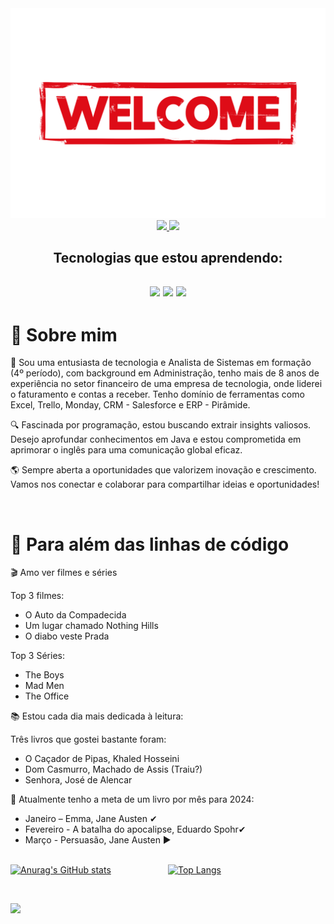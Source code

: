 <div align="center">
  <a href="https://github.com/ntlcs">
    <img src="welcome.png" alt="welcome" width="600">
  </a>
</div>

<div align="center">
  <a href="https://www.linkedin.com/in/nataliaasilva/" target="_blank">
    <img src="https://img.shields.io/badge/LinkedIn-0077B5?style=for-the-badge&logo=linkedin&logoColor=white" target="_blank"> 
  </a>
  
  <a href="mailto:coder.ncs@gmail.com" target="_blank">
    <img src="https://img.shields.io/badge/Gmail-D14836?style=for-the-badge&logo=gmail&logoColor=white" target="_blank"> 
  </a>
</div>

<div align="center">
  <h2> Tecnologias que estou aprendendo:<h2>
 <a> <img src="https://img.shields.io/badge/JavaScript-323330?style=for-the-badge&logo=javascript&logoColor=F7DF1E"target="_blank"> 
 </a>
  <a >
    <img src= "https://img.shields.io/badge/Python-FFD43B?style=for-the-badge&logo=python&logoColor=blue" target="_blank"> 
  </a>
    <a>
      <img src= "![Java](https://img.shields.io/badge/java-%23ED8B00.svg?style=for-the-badge&logo=openjdk&logoColor=white)" target="_blank"> 
    </a>
</div>

<div align="left">
  <h1> 📌 Sobre mim </h1>
  <p> 🚀 Sou uma entusiasta de tecnologia e Analista de Sistemas em formação (4º período), com background em Administração, tenho mais de 8 anos de experiência no setor financeiro de uma empresa de tecnologia, onde liderei o faturamento e contas a receber. Tenho domínio     de ferramentas como Excel, Trello, Monday, CRM - Salesforce e ERP - Pirâmide.</p>
  <p>🔍 Fascinada por programação, estou buscando extrair insights valiosos. Desejo aprofundar conhecimentos em Java e estou comprometida em aprimorar o inglês para uma comunicação global eficaz.</p>
  <p>🌎 Sempre aberta a oportunidades que valorizem inovação e crescimento. Vamos nos conectar e colaborar para compartilhar ideias e oportunidades!</p>
    
  <br>

 <h1> 📌 Para além das linhas de código </h1>
  <p>

🎬 Amo ver filmes e séries

Top 3 filmes:
- O Auto da Compadecida
- Um lugar chamado Nothing Hills
- O diabo veste Prada

Top 3 Séries:
- The Boys
- Mad Men
- The Office

📚 Estou cada dia mais dedicada à leitura:

Três livros que gostei bastante foram:
- O Caçador de Pipas, Khaled Hosseini
- Dom Casmurro, Machado de Assis (Traiu?)
- Senhora, José de Alencar

📖 Atualmente tenho a meta de um livro por mês para 2024:
- Janeiro – Emma, Jane Austen ✔
- Fevereiro - A batalha do apocalipse, Eduardo Spohr✔
- Março - Persuasão, Jane Austen ▶


<br>
<div style="display: flex; justify-content: space-between;">
  <a href="https://github.com/ntlcs" style="flex: 1;">
    <img width="400px" src="https://github-readme-stats.vercel.app/api?username=ntlcs&show_icons=true&theme=transparent" alt="Anurag's GitHub stats">
  </a>

  <a href="https://github.com/ntlcs" style="flex: 1;">
    <img width="300px" src="https://github-readme-stats.vercel.app/api/top-langs/?username=ntlcs&layout=compact&theme=transparent" alt="Top Langs">
  </a>
</div>

 </p>
 <br>
  
  <p align="left">
    <img align="left" src="https://profile-counter.glitch.me/ntlcs/count.svg" height="20" />
  </p>
</div>


